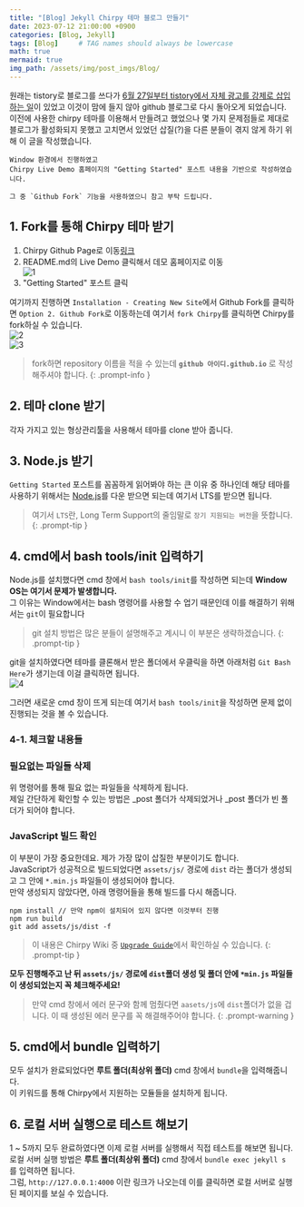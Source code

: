 ```yaml
---
title: "[Blog] Jekyll Chirpy 테마 블로그 만들기"
date: 2023-07-12 21:00:00 +0900
categories: [Blog, Jekyll]
tags: [Blog]     # TAG names should always be lowercase
math: true
mermaid: true
img_path: /assets/img/post_imgs/Blog/
---
```


원래는 tistory로 블로그를 쓰다가 [6월 27일부터 tistory에서 자체 광고를 강제로 삽입하는 일](https://notice.tistory.com/2646)이 있었고 이것이 맘에 들지 않아 github 블로그로 다시 돌아오게 되었습니다.  
이전에 사용한 chirpy 테마를 이용해서 만들려고 했었으나 몇 가지 문제점들로 제대로 블로그가 활성화되지 못했고 고치면서 있었던 삽질(?)을 다른 분들이 겪지 않게 하기 위해 이 글을 작성했습니다.

```
Window 환경에서 진행하였고
Chirpy Live Demo 홈페이지의 "Getting Started" 포스트 내용을 기반으로 작성하였습니다.

그 중 `Github Fork` 기능을 사용하였으니 참고 부탁 드립니다.
```

## 1. Fork를 통해 Chirpy 테마 받기

1. Chirpy Github Page로 이동[링크](https://github.com/cotes2020/jekyll-theme-chirpy)
2. README.md의 Live Demo 클릭해서 데모 홈페이지로 이동   
![1](1.png)  
3. "Getting Started" 포스트 클릭

여기까지 진행하면 `Installation - Creating New Site`에서 Github Fork를 클릭하면 `Option 2. Github Fork`로 이동하는데 여기서 `fork Chirpy`를 클릭하면 Chirpy를 fork하실 수 있습니다.  
![2](2.png)  
![3](3.png)  

> fork하면 repository 이름을 적을 수 있는데 **`github 아이디.github.io`** 로 작성해주셔야 합니다.
{: .prompt-info }

## 2. 테마 clone 받기

각자 가지고 있는 형상관리툴을 사용해서 테마를 clone 받아 줍니다.  

## 3. Node.js 받기

`Getting Started` 포스트를 꼼꼼하게 읽어봐야 하는 큰 이유 중 하나인데 해당 테마를 사용하기 위해서는 [Node.js](https://nodejs.org/)를 다운 받으면 되는데 여기서 LTS를 받으면 됩니다.  

> 여기서 `LTS`란, Long Term Support의 줄임말로 `장기 지원되는 버전`을 뜻합니다.
{: .prompt-tip }

## 4. cmd에서 bash tools/init 입력하기

Node.js를 설치했다면 cmd 창에서 `bash tools/init`를 작성하면 되는데 **Window OS는 여기서 문제가 발생합니다.**  
그 이유는 Window에서는 bash 명령어를 사용할 수 업기 때문인데 이를 해결하기 위해서는 `git`이 필요합니다  
> git 설치 방법은 많은 분들이 설명해주고 계시니 이 부분은 생략하겠습니다.
{: .prompt-tip }

git을 설치하였다면 테마를 클론해서 받은 폴더에서 우클릭을 하면 아래처럼 `Git Bash Here`가 생기는데 이걸 클릭하면 됩니다.  
![4](4.png)  

그러면 새로운 cmd 창이 뜨게 되는데 여기서 `bash tools/init`을 작성하면 문제 없이 진행되는 것을 볼 수 있습니다.  

### 4-1. 체크할 내용들

### 필요없는 파일들 삭제

위 명령어를 통해 필요 없는 파일들을 삭제하게 됩니다.  
제일 간단하게 확인할 수 있는 방법은 _post 폴더가 삭제되었거나 _post 폴더가 빈 폴더가 되어야 합니다.  

### JavaScript 빌드 확인

이 부분이 가장 중요한데요. 제가 가장 많이 삽질한 부분이기도 합니다.  
JavaScript가 성공적으로 빌드되었다면 `assets/js/` 경로에 `dist` 라는 폴더가 생성되고 그 안에 `*.min.js` 파일들이 생성되어야 합니다.  
만약 생성되지 않았다면, 아래 명령어들을 통해 빌드를 다시 해줍니다.  

```
npm install // 만약 npm이 설치되어 있지 않다면 이것부터 진행
npm run build
git add assets/js/dist -f
```
> 이 내용은 Chirpy Wiki 중 [`Upgrade Guide`](https://github.com/cotes2020/jekyll-theme-chirpy/wiki/Upgrade-Guide#upgrade-the-fork)에서 확인하실 수 있습니다.
{: .prompt-tip }

**모두 진행해주고 난 뒤 `assets/js/` 경로에 `dist`폴더 생성 및 폴더 안에 `*min.js` 파일들이 생성되었는지 꼭 체크해주세요!**  
> 만약 cmd 창에서 에러 문구와 함께 멈췄다면 `aasets/js`에 `dist`폴더가 없을 겁니다. 이 때 생성된 에러 문구를 꼭 해결해주어야 합니다.
{: .prompt-warning }

## 5. cmd에서 bundle 입력하기

모두 설치가 완료되었다면 **루트 폴더(최상위 폴더)** cmd 창에서 `bundle`을 입력해줍니다.  
이 키워드를 통해 Chirpy에서 지원하는 모듈들을 설치하게 됩니다.  


## 6. 로컬 서버 실행으로 테스트 해보기

1 ~ 5까지 모두 완료하였다면 이제 로컬 서버를 실행해서 직접 테스트를 해보면 됩니다.  
로컬 서버 실행 방법은 **루트 폴더(최상위 폴더)** cmd 창에서 `bundle exec jekyll s` 를 입력하면 됩니다.  
그럼, `http://127.0.0.1:4000` 이란 링크가 나오는데 이를 클릭하면 로컬 서버로 실행된 페이지를 보실 수 있습니다.  
